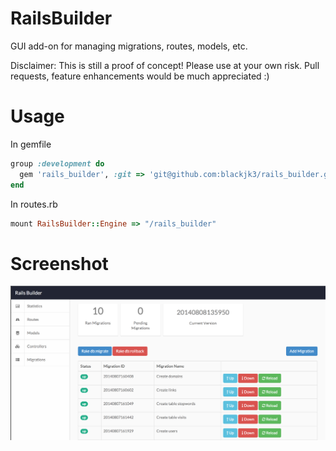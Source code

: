 RailsBuilder
================
GUI add-on for managing migrations, routes, models, etc.

Disclaimer: This is still a proof of concept! Please use at your own risk.  Pull requests, feature enhancements would be much appreciated :)

Usage
================
In gemfile
```ruby
group :development do
  gem 'rails_builder', :git => 'git@github.com:blackjk3/rails_builder.git'
end
```

In routes.rb
```ruby
mount RailsBuilder::Engine => "/rails_builder"
```

Screenshot
================
![Alt text](/img/screenie.png?raw=true "Optional Title")